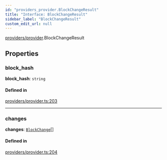 ```yaml
---
id: "providers_provider.BlockChangeResult"
title: "Interface: BlockChangeResult"
sidebar_label: "BlockChangeResult"
custom_edit_url: null
---
```


[providers/provider](../modules/providers_provider.md).BlockChangeResult

## Properties

### block\_hash

 **block\_hash**: `string`

#### Defined in

[providers/provider.ts:203](https://github.com/maxhr/near--near-api-js/blob/d8efa7d5/packages/near-api-js/src/providers/provider.ts#L203)

___

### changes

 **changes**: [`BlockChange`](providers_provider.BlockChange.md)[]

#### Defined in

[providers/provider.ts:204](https://github.com/maxhr/near--near-api-js/blob/d8efa7d5/packages/near-api-js/src/providers/provider.ts#L204)
